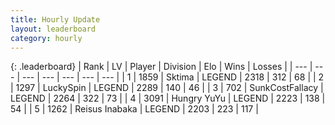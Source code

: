 ```yaml
---
title: Hourly Update
layout: leaderboard
category: hourly
---
```


{: .leaderboard}
| Rank | LV | Player | Division | Elo | Wins | Losses |
| --- | --- | --- | --- | --- | --- | --- |
| <span data-change="0">1</span> | 1859 | <span title="ID: 353063">Sktima</span> | LEGEND | <span data-change="0">2318</span> | <span data-change="0">312</span> | <span data-change="0">68</span> |
| <span data-change="0">2</span> | 1297 | <span title="ID: 498412">LuckySpin</span> | LEGEND | <span data-change="3">2289</span> | <span data-change="2">140</span> | <span data-change="0">46</span> |
| <span data-change="0">3</span> | 702 | <span title="ID: 402846">SunkCostFallacy</span> | LEGEND | <span data-change="0">2264</span> | <span data-change="0">322</span> | <span data-change="0">73</span> |
| <span data-change="0">4</span> | 3091 | <span title="ID: 164871">Hungry YuYu</span> | LEGEND | <span data-change="0">2223</span> | <span data-change="0">138</span> | <span data-change="0">54</span> |
| <span data-change="0">5</span> | 1262 | <span title="ID: 451068">Reisus Inabaka</span> | LEGEND | <span data-change="0">2203</span> | <span data-change="0">223</span> | <span data-change="0">117</span> |